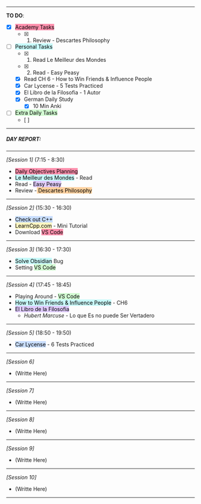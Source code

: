 
---
**TO DO**: 
- [x] <mark style="background: #FF5582A6;">Academy Tasks</mark>
	- [x] 1. Review - Descartes Philosophy
- [ ] <mark style="background: #ABF7F7A6;">Personal Tasks</mark>
	- [x] 1. Read Le Meilleur des Mondes 
	- [x] 2. Read - Easy Peasy
	- [x] Read CH 6 - How to Win Friends & Influence People
	- [x] Car Lycense - 5 Tests Practiced
	- [x] El Libro de la Filosofia - 1 Autor
	- [x] German Daily Study
		- [x] 10 Min Anki

- [ ] <mark style="background: #BBFABBA6;">Extra Daily Tasks</mark>
	- [ ] 
-----
##### **DAY REPORT**:

-----
*[Session 1]* (7:15 - 8:30)
- <mark style="background: #FF5582A6;">Daily Objectives Planning</mark> 
- <mark style="background: #ABF7F7A6;">Le Meilleur des Mondes</mark> - Read
- Read - <mark style="background: #D2B3FFA6;">Easy Peasy</mark>
- Review -<mark style="background: #FFB86CA6;"> Descartes Philosophy</mark>
---
*[Session 2]* (15:30 - 16:30)
- <mark style="background: #ADCCFFA6;">Check out C++</mark>
- <mark style="background: #FFF3A3A6;">LearnCpp.com</mark> - Mini Tutorial
- Download <mark style="background: #FF5582A6;">VS Code</mark>
---
*[Session 3]* (16:30 - 17:30)
- <mark style="background: #ABF7F7A6;">Solve Obsidian</mark> Bug
- Setting <mark style="background: #BBFABBA6;">VS Code</mark>
---
*[Session 4]* (17:45 - 18:45)
- Playing Around - <mark style="background: #BBFABBA6;">VS Code</mark>
- <mark style="background: #ABF7F7A6;">How to Win Friends & Influence People</mark> - CH6
- <mark style="background: #D2B3FFA6;">El Libro de la Filosofia</mark>
	- *Hubert Marcuse* - Lo que Es no puede Ser Vertadero
---
*[Session 5]* (18:50 - 19:50)
- <mark style="background: #ADCCFFA6;">Car Lycense</mark> - 6 Tests Practiced
---
*[Session 6]*
- (Writte Here)
---
*[Session 7]*
- (Writte Here)
---
*[Session 8]*
- (Writte Here)
---
*[Session 9]*
- (Writte Here)
---
*[Session 10]*
- (Writte Here)
---

